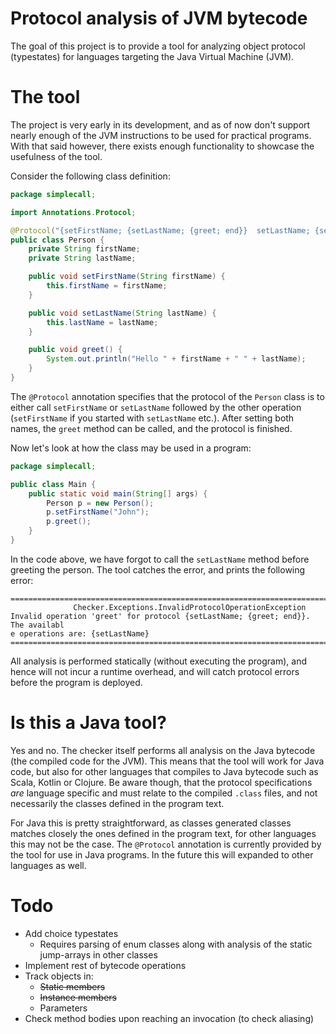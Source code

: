 # Protocol analysis of JVM bytecode

The goal of this project is to provide a tool for analyzing object protocol (typestates) for languages targeting the 
Java Virtual Machine (JVM). 

# The tool
The project is very early in its development, and as of now don't support nearly enough of the JVM instructions to be 
used for practical programs. With that said however, there exists enough functionality to showcase the usefulness of 
the tool.

Consider the following class definition:

```java
package simplecall;

import Annotations.Protocol;

@Protocol("{setFirstName; {setLastName; {greet; end}}  setLastName; {setFirstName; {greet; end}}}")
public class Person {
    private String firstName;
    private String lastName;

    public void setFirstName(String firstName) {
        this.firstName = firstName;
    }

    public void setLastName(String lastName) {
        this.lastName = lastName;
    }

    public void greet() {
        System.out.println("Hello " + firstName + " " + lastName);
    }
}
```

The `@Protocol` annotation specifies that the protocol of the `Person` class is to either call `setFirstName` or `setLastName` followed 
by the other operation (`setFirstName` if you started with `setLastName` etc.). After setting both names, the `greet` 
method can be called, and the protocol is finished.

Now let's look at how the class may be used in a program:

```java
package simplecall;

public class Main {
    public static void main(String[] args) {
        Person p = new Person();
        p.setFirstName("John");
        p.greet();
    }
}
```

In the code above, we have forgot to call the `setLastName` method before greeting the person. The tool catches the error, 
and prints the following error:

```
================================================================================
              Checker.Exceptions.InvalidProtocolOperationException              
Invalid operation 'greet' for protocol {setLastName; {greet; end}}. The availabl
e operations are: {setLastName}
================================================================================
```

All analysis is performed statically (without executing the program), and hence will not incur a runtime overhead, and 
will catch protocol errors before the program is deployed.

# Is this a Java tool?

Yes and no. The checker itself performs all analysis on the Java bytecode (the compiled code for the JVM). This means 
that the tool will work for Java code, but also for other languages that compiles to Java bytecode such as Scala, Kotlin
or Clojure. Be aware though, that the protocol specifications _are_ language specific and must relate to the compiled 
`.class` files, and not necessarily the classes defined in the program text. 

For Java this is pretty straightforward, as classes generated classes matches closely the ones defined in the program 
text, for other languages this may not be the case. The `@Protocol` annotation is currently provided by the tool for use
in Java programs. In the future this will expanded to other languages as well.


# Todo
* Add choice typestates
    * Requires parsing of enum classes along with analysis of the static jump-arrays in other classes
* Implement rest of bytecode operations
* Track objects in:
    * ~~Static members~~
    * ~~Instance members~~
    * Parameters
* Check method bodies upon reaching an invocation (to check aliasing)